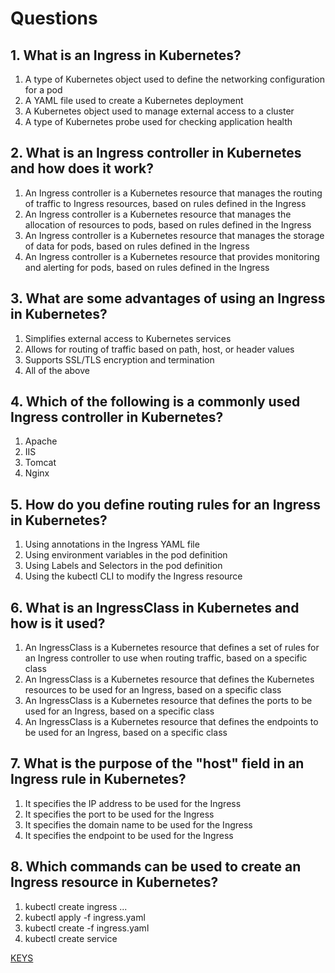 # Questions

## 1. What is an Ingress in Kubernetes?
1) A type of Kubernetes object used to define the networking configuration for a pod
2) A YAML file used to create a Kubernetes deployment
3) A Kubernetes object used to manage external access to a cluster
4) A type of Kubernetes probe used for checking application health

## 2. What is an Ingress controller in Kubernetes and how does it work?
1) An Ingress controller is a Kubernetes resource that manages the routing of traffic to Ingress resources, based on rules defined in the Ingress
2) An Ingress controller is a Kubernetes resource that manages the allocation of resources to pods, based on rules defined in the Ingress
3) An Ingress controller is a Kubernetes resource that manages the storage of data for pods, based on rules defined in the Ingress
4) An Ingress controller is a Kubernetes resource that provides monitoring and alerting for pods, based on rules defined in the Ingress

## 3. What are some advantages of using an Ingress in Kubernetes?
1) Simplifies external access to Kubernetes services
2) Allows for routing of traffic based on path, host, or header values
3) Supports SSL/TLS encryption and termination
4) All of the above

## 4. Which of the following is a commonly used Ingress controller in Kubernetes?
1) Apache
2) IIS
3) Tomcat
4) Nginx

## 5. How do you define routing rules for an Ingress in Kubernetes?
1) Using annotations in the Ingress YAML file
2) Using environment variables in the pod definition
3) Using Labels and Selectors in the pod definition
4) Using the kubectl CLI to modify the Ingress resource

## 6. What is an IngressClass in Kubernetes and how is it used?
1) An IngressClass is a Kubernetes resource that defines a set of rules for an Ingress controller to use when routing traffic, based on a specific class
2) An IngressClass is a Kubernetes resource that defines the Kubernetes resources to be used for an Ingress, based on a specific class
3) An IngressClass is a Kubernetes resource that defines the ports to be used for an Ingress, based on a specific class
4) An IngressClass is a Kubernetes resource that defines the endpoints to be used for an Ingress, based on a specific class

## 7. What is the purpose of the "host" field in an Ingress rule in Kubernetes?
1) It specifies the IP address to be used for the Ingress
2) It specifies the port to be used for the Ingress
3) It specifies the domain name to be used for the Ingress
4) It specifies the endpoint to be used for the Ingress

## 8. Which commands can be used to create an Ingress resource in Kubernetes?
1) kubectl create ingress ...
2) kubectl apply -f ingress.yaml
3) kubectl create -f ingress.yaml
4) kubectl create service

[KEYS](https://epam-my.sharepoint.com/:x:/r/personal/siarhei_svila_epam_com/_layouts/15/Doc.aspx?sourcedoc=%7B1AC18D44-6FEF-446D-85A8-F1251340425B%7D&file=Book.xlsx&action=default&mobileredirect=true)